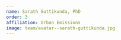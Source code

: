 ```yaml
---
name: Sarath Guttikunda, PhD
order: 3
affiliation: Urban Emissions
image: team/avatar--sarath-guttikunda.jpg
---
```

